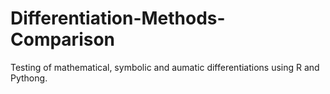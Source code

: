 # Differentiation-Methods-Comparison

Testing of mathematical, symbolic and aumatic differentiations using R and Pythong.
